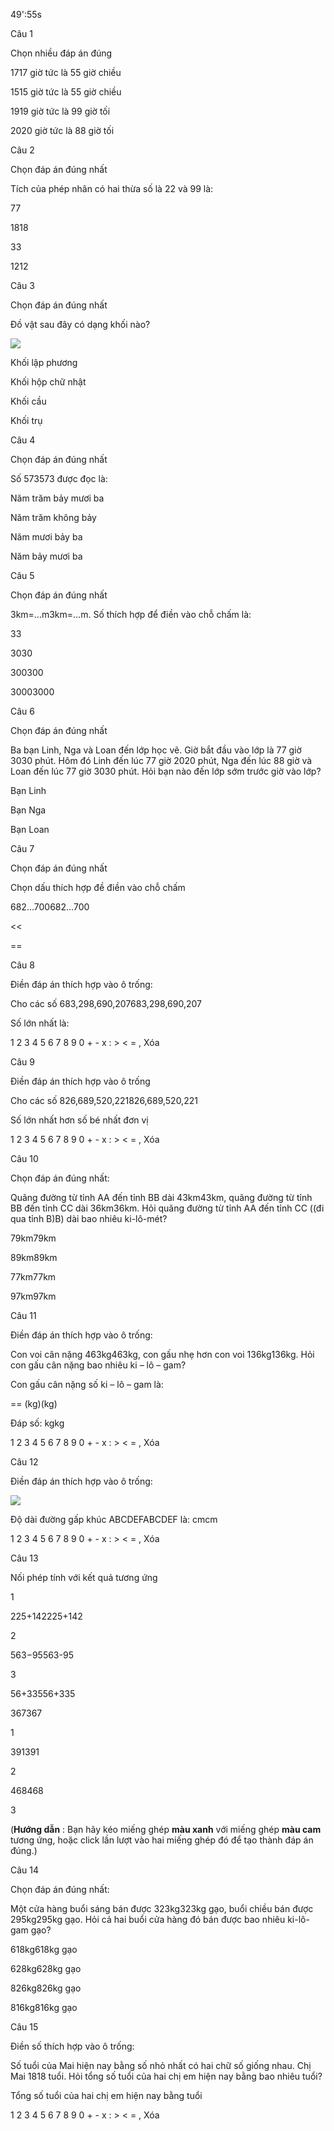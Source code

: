 49':55s

Câu 1

Chọn nhiều đáp án đúng 

1717 giờ tức là 55 giờ chiều

1515 giờ tức là 55 giờ chiều

1919 giờ tức là 99 giờ tối

2020 giờ tức là 88 giờ tối

Câu 2

Chọn đáp án đúng nhất

Tích của phép nhân có hai thừa số là 22 và 99 là:

77

1818

33

1212

Câu 3

Chọn đáp án đúng nhất

Đồ vật sau đây có dạng khối nào?

![](https://onthi123.vn/public/uploads/3_173.png)

Khối lập phương

Khối hộp chữ nhật

Khối cầu

Khối trụ

Câu 4

Chọn đáp án đúng nhất

Số 573573 được đọc là:

Năm trăm bảy mươi ba

Năm trăm không bảy

Năm mươi bảy ba

Năm bảy mươi ba

Câu 5

Chọn đáp án đúng nhất

3km=…m3km=…m. Số thích hợp để điền vào chỗ chấm là:

33

3030

300300

30003000

Câu 6

Chọn đáp án đúng nhất

Ba bạn Linh, Nga và Loan đến lớp học vẽ. Giờ bắt đầu vào lớp là 77 giờ 3030 phút. Hôm đó Linh đến lúc 77 giờ 2020 phút, Nga đến lúc 88 giờ và Loan đến lúc 77 giờ 3030 phút. Hỏi bạn nào đến lớp sớm trước giờ vào lớp?

Bạn Linh

Bạn Nga

Bạn Loan

Câu 7

Chọn đáp án đúng nhất

Chọn dấu thích hợp đề điền vào chỗ chấm

682...700682...700

<<

>>

==

Câu 8

Điền đáp án thích hợp vào ô trống:

Cho các số 683,298,690,207683,298,690,207

Số lớn nhất là:  

1 2 3 4 5 6 7 8 9 0 + - x : > < = , Xóa

Câu 9

Điền đáp án thích hợp vào ô trống

Cho các số 826,689,520,221826,689,520,221

Số lớn nhất hơn số bé nhất  đơn vị

1 2 3 4 5 6 7 8 9 0 + - x : > < = , Xóa

Câu 10

Chọn đáp án đúng nhất:

Quãng đường từ tỉnh AA đến tỉnh BB dài 43km43km, quãng đường từ tỉnh BB đến tỉnh CC dài 36km36km. Hỏi quãng đường từ tỉnh AA đến tỉnh CC ((đi qua tỉnh B)B) dài bao nhiêu ki-lô-mét?

79km79km

89km89km

77km77km

97km97km

Câu 11

Điền đáp án thích hợp vào ô trống:

Con voi cân nặng 463kg463kg, con gấu nhẹ hơn con voi 136kg136kg. Hỏi con gấu cân nặng bao nhiêu ki – lô – gam?

Con gấu cân nặng số ki – lô – gam là:

   ==  (kg)(kg)

Đáp số:  kgkg

1 2 3 4 5 6 7 8 9 0 + - x : > < = , Xóa

Câu 12

Điền đáp án thích hợp vào ô trống:

![](https://onthi123.vn/public/uploads/4_159.png)

Độ dài đường gấp khúc ABCDEFABCDEF là:  cmcm

1 2 3 4 5 6 7 8 9 0 + - x : > < = , Xóa

Câu 13

Nối phép tính với kết quả tương ứng

1

225+142225+142

2

563−95563-95

3

56+33556+335

367367

1

391391

2

468468

3

(**Hướng dẫn** : Bạn hãy kéo miếng ghép **màu xanh** với miếng ghép **màu cam** tương ứng, hoặc click lần lượt vào hai miếng ghép đó để tạo thành đáp án đúng.)

Câu 14

Chọn đáp án đúng nhất:

Một cửa hàng buổi sáng bán được 323kg323kg gạo, buổi chiều bán được 295kg295kg gạo. Hỏi cả hai buổi cửa hàng đó bán được bao nhiêu ki-lô-gam gạo?

618kg618kg gạo

628kg628kg gạo

826kg826kg gạo

816kg816kg gạo

Câu 15

Điền số thích hợp vào ô trống:

Số tuổi của Mai hiện nay bằng số nhỏ nhất có hai chữ số giống nhau. Chị Mai 1818 tuổi. Hỏi tổng số tuổi của hai chị em hiện nay bằng bao nhiêu tuổi?

Tổng số tuổi của hai chị em hiện nay bằng  tuổi

1 2 3 4 5 6 7 8 9 0 + - x : > < = , Xóa
